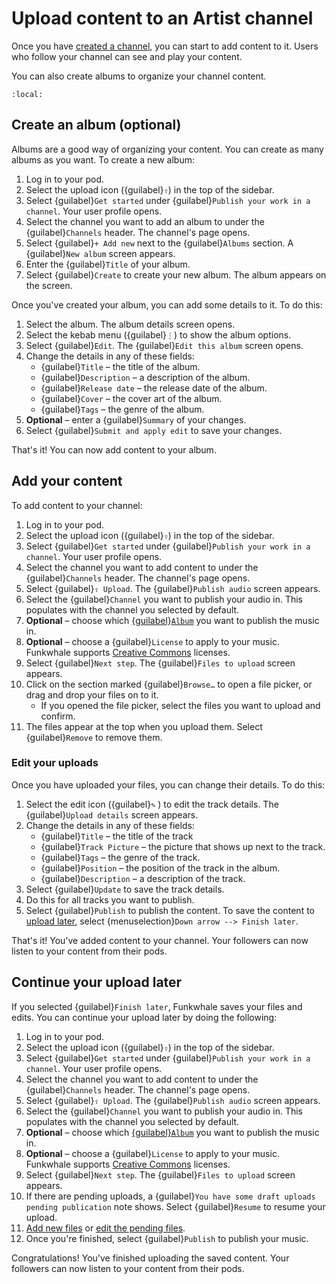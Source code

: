 # Upload content to an Artist channel

Once you have [created a channel](create_channel.md), you can start to add content to it. Users who follow your channel can see and play your content. 

You can also create albums to organize your channel content.

```{contents}
:local:
```

## Create an album (optional)

Albums are a good way of organizing your content. You can create as many albums as you want. To create a new album:

1. Log in to your pod.
2. Select the upload icon ({guilabel}`⇧`) in the top of the sidebar.
3. Select {guilabel}`Get started` under {guilabel}`Publish your work in a channel`. Your user profile opens.
4. Select the channel you want to add an album to under the {guilabel}`Channels` header. The channel's page opens.
5. Select {guilabel}`+ Add new` next to the {guilabel}`Albums` section. A {guilabel}`New album` screen appears.
6. Enter the {guilabel}`Title` of your album.
7. Select {guilabel}`Create` to create your new album. The album appears on the screen.

Once you've created your album, you can add some details to it. To do this:

1. Select the album. The album details screen opens.
2. Select the kebab menu ({guilabel}`⋮`) to show the album options.
3. Select {guilabel}`Edit`. The {guilabel}`Edit this album` screen opens.
4. Change the details in any of these fields:
   - {guilabel}`Title` – the title of the album.
   - {guilabel}`Description` – a description of the album.
   - {guilabel}`Release date` – the release date of the album.
   - {guilabel}`Cover` – the cover art of the album.
   - {guilabel}`Tags` – the genre of the album.
5. __Optional__ – enter a {guilabel}`Summary` of your changes.
6. Select {guilabel}`Submit and apply edit` to save your changes.

That's it! You can now add content to your album.

## Add your content

To add content to your channel:

1. Log in to your pod.
2. Select the upload icon ({guilabel}`⇧`) in the top of the sidebar.
3. Select {guilabel}`Get started` under {guilabel}`Publish your work in a channel`. Your user profile opens.
4. Select the channel you want to add content to under the {guilabel}`Channels` header. The channel's page opens.
5. Select {guilabel}`⇧ Upload`. The {guilabel}`Publish audio` screen appears.
6. Select the {guilabel}`Channel` you want to publish your audio in. This populates with the channel you selected by default.
7. __Optional__ – choose which [{guilabel}`Album`](#create-an-album-optional) you want to publish the music in.
8. __Optional__ – choose a {guilabel}`License` to apply to your music. Funkwhale supports [Creative Commons](https://creativecommons.org/) licenses.
9. Select {guilabel}`Next step`. The {guilabel}`Files to upload` screen appears.
10. Click on the section marked {guilabel}`Browse…` to open a file picker, or drag and drop your files on to it.
    - If you opened the file picker, select the files you want to upload and confirm.
11. The files appear at the top when you upload them. Select {guilabel}`Remove` to remove them.

### Edit your uploads

Once you have uploaded your files, you can change their details. To do this:

1. Select the edit icon ({guilabel}`✎` ) to edit the track details. The {guilabel}`Upload details` screen appears.
2. Change the details in any of these fields:
   - {guilabel}`Title` – the title of the track
   - {guilabel}`Track Picture` – the picture that shows up next to the track.
   - {guilabel}`Tags` – the genre of the track.
   - {guilabel}`Position` – the position of the track in the album.
   - {guilabel}`Description` – a description of the track.
3. Select {guilabel}`Update` to save the track details.
4. Do this for all tracks you want to publish.
5. Select {guilabel}`Publish` to publish the content. To save the content to [upload later](#continue-your-upload-later), select {menuselection}`Down arrow --> Finish later`.

That's it! You've added content to your channel. Your followers can now listen to your content from their pods.

## Continue your upload later

If you selected {guilabel}`Finish later`, Funkwhale saves your files and edits. You can continue your upload later by doing the following:

1. Log in to your pod.
2. Select the upload icon ({guilabel}`⇧`) in the top of the sidebar.
3. Select {guilabel}`Get started` under {guilabel}`Publish your work in a channel`. Your user profile opens.
4. Select the channel you want to add content to under the {guilabel}`Channels` header. The channel's page opens.
5. Select {guilabel}`⇧ Upload`. The {guilabel}`Publish audio` screen appears.
6. Select the {guilabel}`Channel` you want to publish your audio in. This populates with the channel you selected by default.
7. __Optional__ – choose which [{guilabel}`Album`](#create-an-album-optional) you want to publish the music in.
8. __Optional__ – choose a {guilabel}`License` to apply to your music. Funkwhale supports [Creative Commons](https://creativecommons.org/) licenses.
9. Select {guilabel}`Next step`. The {guilabel}`Files to upload` screen appears.
10. If there are pending uploads, a {guilabel}`You have some draft uploads pending publication` note shows. Select {guilabel}`Resume` to resume your upload.
11. [Add new files](#add-your-content) or [edit the pending files](#edit-your-uploads).
12. Once you're finished, select {guilabel}`Publish` to publish your music.

Congratulations! You've finished uploading the saved content. Your followers can now listen to your content from their pods.
